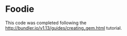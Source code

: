 # Foodie

This code was completed following the http://bundler.io/v1.13/guides/creating_gem.html tutorial.
